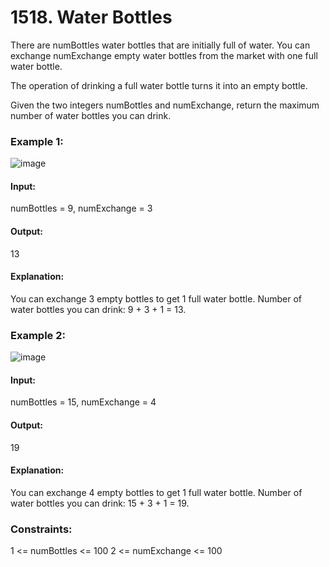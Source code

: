 # 1518. Water Bottles
There are numBottles water bottles that are initially full of water. You can exchange numExchange empty water bottles from the market with one full water bottle.

The operation of drinking a full water bottle turns it into an empty bottle.

Given the two integers numBottles and numExchange, return the maximum number of water bottles you can drink.

### Example 1:
![image](https://github.com/Shailesh93602/potd/assets/87556206/670c9e55-e7a6-4e57-829f-c8a7bb62652b)
#### Input:
numBottles = 9, numExchange = 3
#### Output:
13
#### Explanation:
You can exchange 3 empty bottles to get 1 full water bottle.
Number of water bottles you can drink: 9 + 3 + 1 = 13.

### Example 2:
![image](https://github.com/Shailesh93602/potd/assets/87556206/1c045bc6-aff5-46bd-b240-3f8015a2be62)
#### Input:
numBottles = 15, numExchange = 4
#### Output:
19
#### Explanation:
You can exchange 4 empty bottles to get 1 full water bottle. 
Number of water bottles you can drink: 15 + 3 + 1 = 19.
 
### Constraints:
1 <= numBottles <= 100
2 <= numExchange <= 100

